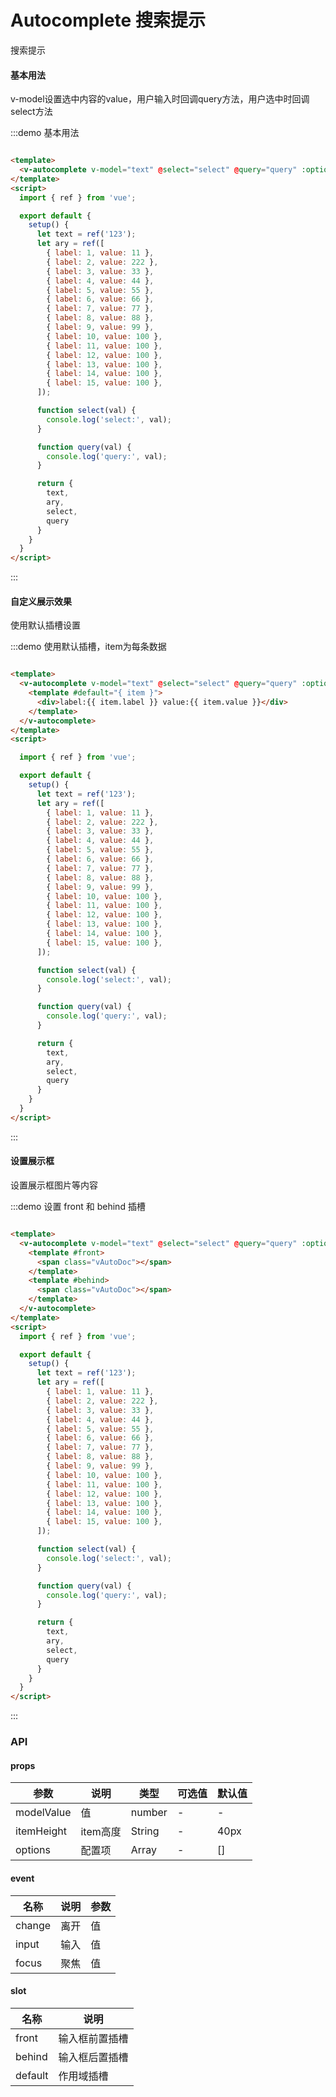 # Autocomplete 搜索提示

搜索提示

#### 基本用法

v-model设置选中内容的value，用户输入时回调query方法，用户选中时回调select方法

:::demo 基本用法

```html

<template>
  <v-autocomplete v-model="text" @select="select" @query="query" :options="ary"></v-autocomplete>
</template>
<script>
  import { ref } from 'vue';

  export default {
    setup() {
      let text = ref('123');
      let ary = ref([
        { label: 1, value: 11 },
        { label: 2, value: 222 },
        { label: 3, value: 33 },
        { label: 4, value: 44 },
        { label: 5, value: 55 },
        { label: 6, value: 66 },
        { label: 7, value: 77 },
        { label: 8, value: 88 },
        { label: 9, value: 99 },
        { label: 10, value: 100 },
        { label: 11, value: 100 },
        { label: 12, value: 100 },
        { label: 13, value: 100 },
        { label: 14, value: 100 },
        { label: 15, value: 100 },
      ]);

      function select(val) {
        console.log('select:', val);
      }

      function query(val) {
        console.log('query:', val);
      }

      return {
        text,
        ary,
        select,
        query
      }
    }
  }
</script>
```

:::

#### 自定义展示效果

使用默认插槽设置

:::demo 使用默认插槽，item为每条数据

```html

<template>
  <v-autocomplete v-model="text" @select="select" @query="query" :options="ary">
    <template #default="{ item }">
      <div>label:{{ item.label }} value:{{ item.value }}</div>
    </template>
  </v-autocomplete>
</template>
<script>

  import { ref } from 'vue';

  export default {
    setup() {
      let text = ref('123');
      let ary = ref([
        { label: 1, value: 11 },
        { label: 2, value: 222 },
        { label: 3, value: 33 },
        { label: 4, value: 44 },
        { label: 5, value: 55 },
        { label: 6, value: 66 },
        { label: 7, value: 77 },
        { label: 8, value: 88 },
        { label: 9, value: 99 },
        { label: 10, value: 100 },
        { label: 11, value: 100 },
        { label: 12, value: 100 },
        { label: 13, value: 100 },
        { label: 14, value: 100 },
        { label: 15, value: 100 },
      ]);

      function select(val) {
        console.log('select:', val);
      }

      function query(val) {
        console.log('query:', val);
      }

      return {
        text,
        ary,
        select,
        query
      }
    }
  }
</script>
```

:::

#### 设置展示框

设置展示框图片等内容

:::demo 设置 front 和 behind 插槽

```html

<template>
  <v-autocomplete v-model="text" @select="select" @query="query" :options="ary">
    <template #front>
      <span class="vAutoDoc"></span>
    </template>
    <template #behind>
      <span class="vAutoDoc"></span>
    </template>
  </v-autocomplete>
</template>
<script>
  import { ref } from 'vue';

  export default {
    setup() {
      let text = ref('123');
      let ary = ref([
        { label: 1, value: 11 },
        { label: 2, value: 222 },
        { label: 3, value: 33 },
        { label: 4, value: 44 },
        { label: 5, value: 55 },
        { label: 6, value: 66 },
        { label: 7, value: 77 },
        { label: 8, value: 88 },
        { label: 9, value: 99 },
        { label: 10, value: 100 },
        { label: 11, value: 100 },
        { label: 12, value: 100 },
        { label: 13, value: 100 },
        { label: 14, value: 100 },
        { label: 15, value: 100 },
      ]);

      function select(val) {
        console.log('select:', val);
      }

      function query(val) {
        console.log('query:', val);
      }

      return {
        text,
        ary,
        select,
        query
      }
    }
  }
</script>
```

:::

### API

#### props

| 参数      | 说明          | 类型      | 可选值                           | 默认值  |
|---------- |-------------- |---------- |--------------------------------  |-------- |
| modelValue | 值 | number | - | - |
| itemHeight | item高度 | String | - | 40px |
| options | 配置项 | Array | - | [] |

#### event

| 名称 | 说明 | 参数 |
|---------- |-------- |---------- |
| change | 离开 | 值 |
| input | 输入 | 值 |
| focus | 聚焦 | 值 |

#### slot

| 名称 | 说明 |
|---------- |-------- |
| front | 输入框前置插槽 |
| behind | 输入框后置插槽 |
| default | 作用域插槽 |
